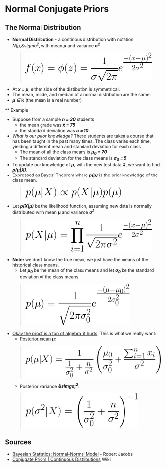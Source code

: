# Normal Conjugate Priors

## The Normal Distribution

* **Normal Distribution** - a continous distribution with notation <em>N(&mu;,&sigma<sup>2</sup></em>, with mean <strong><em>&mu;</em></strong> and variance <strong><em>&sigma;<sup>2</sup></em></strong>
  > ![normal density](./img/fb256a18-8ac2-4e0c-8e41-5d14f780e8bf.png)<!--
    f(x) = \phi(z) = \frac{1}{\sigma \sqrt{2 \pi } }e^{\frac{-(x - \mu)^2}{2\sigma^2}}
    -->
* At <strong><em>x = &mu;</em></strong>, either side of the distibution is symmetrical.
* The mean, mode, and median of a normal distribution are the same.
* <strong><em>&mu; &isin; &#8477;</em></strong> (the mean is a real number)

** Example

* Suppose from a sample <strong><em>n = 30</em></strong> students
  * the mean grade was <strong><em>x&#773; = 75</em></strong>
  * the standard deviation was <strong><em>&sigma; = 10</em></strong>
* <em>What is our prior knowledge?</em> These students are taken a course that has been taught in the past many times. The class varies each time, yielding a different mean and standard deviation for each class
  * The mean of all the class means is <strong><em>&mu;<sub>0</sub> = 70</em></strong>
  * The standard deviation for the class means is <strong><em>&sigma;<sub>0</sub> = 5</em></strong>
* To update our knowledge of <strong><em>&mu;</em></strong>, with the new test data <strong><em>X</em></strong>, we want to find <strong><em>p(&mu;|X)</em></strong>.
* Expressed as Bayes&rsquo; Theorem where <strong><em>p(&mu;)</em></strong> is the prior knowledge of the class mean.
  > ![Bayes proportion](./img/fd64907c-9e08-43e2-a81e-d58e2df28a22.png)<!--
    p(\mu|X) \propto p(X|\mu) p(\mu)
    -->
* Let <strong><em>p(X|&mu;)</em></strong> be the likelihood function, assuming new data is normally distributed with mean <strong><em>&mu;</em></strong> and variance <strong><em>&sigma;<sup>2</sub></em></strong>
  > ![Likelihood](./img/3840a96b-0e25-4b1e-9258-c19d822d85b1.png)<!--
    {p(X|\mu) = \prod_{i=1}^{n}\frac{1}{\sqrt{2\pi\sigma^2}}e^{\frac{-(x - \mu)^2}{2\sigma^2}}}
    -->
* <strong>Note:</strong> we don&rsquo;t know the true mean; we just have the means of the historical class means.
  * Let <strong><em>&mu;<sub>0</sub></em></strong> be the mean of the class means and let <strong><em>&sigma;<sub>0</sub></em></strong> be the standard deviation of the class means
  > ![prior](./img/28a1de0d-eb1d-46a7-8177-ad5bdb6e0c46.png)<!--
    {p(\mu) = \frac{1}{\sqrt{2\pi\sigma^2_0} }e^{\frac{-(\mu - \mu_0)^2}{2\sigma^2_0}}}
    -->
* [Okay the proof is a ton of algebra, it hurts](http://www2.bcs.rochester.edu/sites/jacobslab/cheat_sheet/bayes_Normal_Normal.pdf). This is what we really want:
  * [Posterior mean](https://en.wikipedia.org/wiki/Conjugate_prior#Continuous_distributions) <strong><em>&mu;</em></strong>:
  > ![normal mean posterior](./img/0b1c87e9-d76e-45ad-8ca7-110c55755428.png)<!--
    {\p(\mu|X) =
    \frac{1}{\frac{1}{\sigma^2_0} + \frac{n}{\sigma^2}}
    \left(
    \frac{\mu_0}{\sigma^2_0} +
    \frac{\sum_{i=1}^{n}x_i}{\sigma^2}
    \right)}
    -->
  * Posterior variance <strong><em>&simga;<sup>2</sup></em></strong>:
  > ![normal variance posterior](./img/e84fe9cf-3cdb-46b3-8964-e1799e0dcbf8.png)<!--
    {p(\sigma^2|X) = \left(\frac{1}{\sigma^2_0} + \frac{n}{\sigma^2}\right)^{-1}}
    -->

## Sources

* [Bayesian Statistics: Normal-Normal Model](http://www2.bcs.rochester.edu/sites/jacobslab/cheat_sheet/bayes_Normal_Normal.pdf) - Robert Jacobs
* [Conjugate Priors | Continuous Distributions](https://en.wikipedia.org/wiki/Conjugate_prior#Continuous_distributions) Wiki
<!--
* [The Conjugate Prior for the Normal Distribution](https://people.eecs.berkeley.edu/~jordan/courses/260-spring10/lectures/lecture5.pdf) - Michael I. Jordan
-->
<!--
* [Conjugate Bayesian analysis of the Gaussian distribution](https://www.cs.ubc.ca/~murphyk/Papers/bayesGauss.pdf) - Kevin P. Murphy
* []
-->
